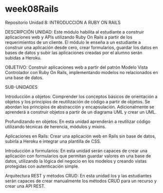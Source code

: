 # week08Rails
Repositorio Unidad 8: INTRODUCCIÓN A RUBY ON RAILS

DESCRIPCIÓN UNIDAD: Este módulo habilita al estudiante a construir aplicaciones web y APIs utilizando Ruby On Rails a partir de los requerimientos de un cliente. El módulo le enseña a un estudiante a construir una aplicación desde cero, crear formularios, guardar los datos en bases de datos y subir las aplicaciones creadas por el alumno serán subidas a Heroku.

OBJETIVO: Construir aplicaciones web a partir del patrón Modelo Vista Controlador con Ruby On Rails, implementando modelos no relacionados en una base de datos.

SUB-UNIDADES

Introducción a objetos: Comprender los conceptos básicos de orientación a objetos y los principios de reutilización de código a partir de objetos. Se abordan los principios de abstracción y encapsulación. Adicionalmente se aprenderá a construir objetos a partir de un diagrama UML y crear un UML.

Profundizando en objetos: En esta unidad aprenderán a reutilizar código utilizando técnicas de herencia, módulos y mixins.

Aplicaciones en Rails: Crear una aplicación web en Rails sin base de datos, subirla a Heroku e integrar una plantilla de CSS.

Introducción a formularios: En esta unidad serán capaces de crear una aplicación con formularios que permitan guardar valores en una base de datos, utilizando la lógica del negocio en los modelos y creando vistas protegidas con autenticación simple.

Arquitectura REST y métodos CRUD: En esta unidad los y las estudiantes serán capaces de crear manualmente los métodos CRUD para un recurso y crear una API REST.
